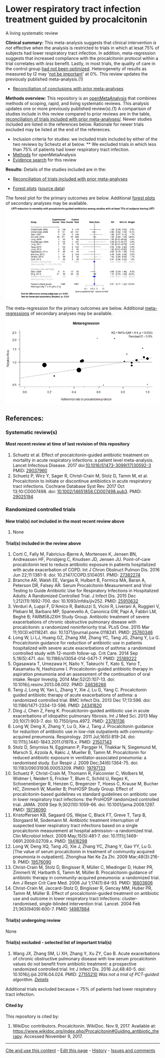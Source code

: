 Lower respiratory tract infection treatment guided by procalcitonin
============================================
A living systematic review

**Clinical summary:** This meta-analysis suggests that clinical intervention *is not* effective when the analysis is restricted to trials in which at lesat 75% of subjects had lower respiratory tract infection. In addition, meta-regression suggests that increased compliance with the procalcitonin protocol within a trial correlates with *less* benefit. Lastly, in most trials, the quality of care in the control group [had not been optimized](https://www.wikidoc.org/index.php/Randomized_controlled_trial#Control_group_optimization). Heterogeneity of results as measured by I2 may '[not be important](http://handbook-5-1.cochrane.org/chapter_9/9_5_2_identifying_and_measuring_heterogeneity.htm)' at 0%. This review updates the previously published meta-analysis.(1)

* [Reconciliation of conclusions with prior meta-analyses](files/reconciliation-tables/Reconciliation%20of%20conclusions.pdf)
<!--
* [Keep current with this topic](files/searching/Keep-up.md) (not available)
-->

**Methods overview:** This repository is an [openMetaAnalysis](https://openmetaanalysis.github.io/) that combines methods of scoping, rapid, and living systematic reviews.  This analysis updates one or more previously published review(s).(1) A comparison of studies include in this review compared to prior reviews are in the table, [reconciliation of trials included with prior meta-analyses/](files/reconciliation-tables/Reconciliation%20of%20studies.pdf). Newer studies included are listed in the references below. Rationale for newer trials excluded may be listed at the end of the references. 
* Inclusion criteria for studies: we included trials included by either of the two reviews by Scheutz et al below. 
** We excluded trials in which less than 75% of patients had lower respiratory tract infection.
* [Methods](http://openmetaanalysis.github.io/methods.html) for openMetaAnalysis
* [Evidence search](files/searching/evidence-search.md) for this review 

**Results:** Details of the studies included are in the:
* [Reconciliation of trials included with prior meta-analyses](files/reconciliation-tables/Reconciliation%20of%20studies.pdf)
<!--
* [Description of studies (PICO table)](files/study-details/table-pico.pdf) (under construction)
* [Risk of bias assessment](files/study-details/table-bias.pdf) (under construction)-->
* [Forest plots](../master/files/forest-plots) ([source data](files/data))
<!--* [Network plots](../master/files/network) (optional)-->

The forest plot for the primary outcomes are below. Additional [forest plots](files/forest-plots) of secondary analyses may be available. 
![Principle results](files/forest-plots/Outcome-Primary.png)

The meta-regression for the primary outcomes are below. Additional [meta-regressions](files/metaregression) of secondary analyses may be available. 
![Principle results for benefit](files/metaregression/Outcome-Primary.png "Principle results for benefit]")

References:
----------------------------------

### Systematic review(s)
#### Most recent review at time of last revision of this repository
1. Schuetz et al. Effect of procalcitonin-guided antibiotic treatment on mortality in acute respiratory infections: a patient level meta-analysis. Lancet Infectious Disease. 2017 doi:[10.1016/S1473-3099(17)30592-3](http://doi.org/10.1016/S1473-3099(17)30592-3) PMID: [29037960](http://pubmed.gov/29037960)
2. Schuetz P, Wirz Y, Sager R, Christ-Crain M, Stolz D, Tamm M, et al. Procalcitonin to initiate or discontinue antibiotics in acute respiratory tract
infections. Cochrane Database Syst Rev. 2017 Oct 13;10:CD007498. doi: [10.1002/14651858.CD007498.pub3](http://doi.org/10.1002/14651858.CD007498.pub3). PMID: [29025194](http://pubmed.gov/29025194)

### Randomized controlled trials
#### New trial(s) *not* included in the most recent review above
1. None

#### Trial(s) included in the review above
1. Corti C, Fally M, Fabricius-Bjerre A, Mortensen K, Jensen BN, Andreassen HF, Porsbjerg C, Knudsen JD, Jensen JU. Point-of-care procalcitonin test to reduce antibiotic exposure in patients hospitalized with acute exacerbation of COPD. Int J Chron Obstruct Pulmon Dis. 2016 Jun 22;11:1381-9. doi: 10.2147/COPD.S104051. PMID: [27382274](http://pubmed.gov/27382274)
2. Branche AR, Walsh EE, Vargas R, Hulbert B, Formica MA, Baran A, Peterson DR, Falsey AR. Serum Procalcitonin Measurement and Viral Testing to Guide Antibiotic  Use for Respiratory Infections in Hospitalized Adults: A Randomized Controlled Trial. J Infect Dis. 2015 Dec 1;212(11):1692-700. doi: 10.1093/infdis/jiv252. PMID: [25910632](http://pubmed.gov/25910632)
3. Verduri A, Luppi F, D'Amico R, Balduzzi S, Vicini R, Liverani A, Ruggieri V, Plebani M, Barbaro MP, Spanevello A, Canonica GW, Papi A, Fabbri LM, Beghè B; FARM58J2XH Study Group. Antibiotic treatment of severe exacerbations of chronic obstructive pulmonary disease with procalcitonin: a randomized noninferiority trial. PLoS One. 2015 Mar 11;10(3):e0118241. doi: 10.1371/journal.pone.0118241. PMID: [25760346](http://pubmed.gov/25760346)
4. Long W, Li LJ, Huang GZ, Zhang XM, Zhang YC, Tang JG, Zhang Y, Lu G. Procalcitonin guidance for reduction of antibiotic use in patients hospitalized with severe acute exacerbations of asthma: a randomized controlled study with 12-month follow-up. Crit Care. 2014 Sep 5;18(5):471. doi: 10.1186/s13054-014-0471-7. PMID: [25189222](http://pubmed.gov/25189222) 
5. Ogasawara T, Umezawa H, Naito Y, Takeuchi T, Kato S, Yano T, Kasamatsu N, Hashizume I. Procalcitonin-guided antibiotic therapy in aspiration pneumonia and an assessment of the continuation of oral intake. Respir Investig. 2014 Mar;52(2):107-13. doi: 10.1016/j.resinv.2013.08.002. PMID: [24636266](http://pubmed.gov/24636266)
6. Tang J, Long W, Yan L, Zhang Y, Xie J, Lu G, Yang C. Procalcitonin guided antibiotic therapy of acute exacerbations of asthma: a randomized controlled trial. BMC Infect Dis. 2013 Dec 17;13:596. doi: 10.1186/1471-2334-13-596. PMID: [24341820](http://pubmed.gov/24341820)
7. Ding J, Chen Z, Feng K. Procalcitonin-guided antibiotic use in acute exacerbations of idiopathic pulmonary fibrosis. Int J Med Sci. 2013 May 20;10(7):903-7. doi: 10.7150/ijms.4972. PMID: [23781136](http://pubmed.gov/23781136)
8. Long W, Deng X, Zhang Y, Lu G, Xie J, Tang J. Procalcitonin guidance for reduction of antibiotic use in low-risk outpatients with community-acquired pneumonia. Respirology. 2011 Jul;16(5):819-24. doi: 10.1111/j.1440-1843.2011.01978.x. PMID: [21507143](http://pubmed.gov/21507143)
9. Stolz D, Smyrnios N, Eggimann P, Pargger H, Thakkar N, Siegemund M, Marsch S, Azzola A, Rakic J, Mueller B, Tamm M. Procalcitonin for reduced antibiotic exposure in ventilator-associated pneumonia: a randomised study. Eur Respir J. 2009 Dec;34(6):1364-75. doi: 10.1183/09031936.00053209. PMID: [19797133](http://pubmed.gov/19797133)
10. Schuetz P, Christ-Crain M, Thomann R, Falconnier C, Wolbers M, Widmer I, Neidert S, Fricker T, Blum C, Schild U, Regez K, Schoenenberger R, Henzen C, Bregenzer T, Hoess C, Krause M, Bucher HC, Zimmerli W, Mueller B; ProHOSP Study Group. Effect of procalcitonin-based guidelines vs standard guidelines on antibiotic use in lower respiratory tract infections: the ProHOSP randomized
controlled trial. JAMA. 2009 Sep 9;302(10):1059-66. doi: 10.1001/jama.2009.1297. PMID: [19738090](http://pubmed.gov/19738090)
11. Kristoffersen KB, Søgaard OS, Wejse C, Black FT, Greve T, Tarp B, Storgaard M, Sodemann M. Antibiotic treatment interruption of suspected lower respiratory tract infections based on a single procalcitonin measurement at hospital admission--a randomized trial. Clin Microbiol Infect. 2009 May;15(5):481-7. doi: 10.1111/j.1469-0691.2009.02709.x. PMID: [19416298](http://pubmed.gov/19416298)
12. Long W, Deng XQ, Tang JG, Xie J, Zhang YC, Zhang Y, Gao YY, Lu G. [The value of serum procalcitonin in treatment of community acquired pneumonia in outpatient]. Zhonghua Nei Ke Za Zhi. 2009 Mar;48(3):216-9. PMID: [19576090](http://pubmed.gov/19576090)
13. Christ-Crain M, Stolz D, Bingisser R, Müller C, Miedinger D, Huber PR, Zimmerli W, Harbarth S, Tamm M, Müller B. Procalcitonin guidance of antibiotic therapy in community-acquired pneumonia: a randomized trial. Am J Respir Crit Care Med. 2006 Jul 1;174(1):84-93. PMID: [16603606](http://pubmed.gov/16603606)
14. Christ-Crain M, Jaccard-Stolz D, Bingisser R, Gencay MM, Huber PR, Tamm M, Müller B. Effect of procalcitonin-guided treatment on antibiotic use and outcome in lower respiratory tract infections: cluster-randomised, single-blinded intervention trial. Lancet. 2004 Feb 21;363(9409):600-7. PMID: [14987884](http://pubmed.gov/14987884)

#### Trial(s) undergoing review
None

#### Trial(s) excluded - selected list of important trial(s)
1. Wang JX, Zhang SM, Li XH, Zhang Y, Xu ZY, Cao B. Acute exacerbations of chronic obstructive pulmonary disease with low serum procalcitonin values do not benefit from antibiotic treatment: a prospective randomized controlled trial. Int J Infect Dis. 2016 Jul;48:40-5. doi: 10.1016/j.ijid.2016.04.024. PMID: [27155210](http://pubmed.gov/27155210) *Was not a trial of PCT-guided algorithm. [Details](https://github.com/openMetaAnalysis/Pneumonia-treatment-guided-by-procalcitonin/issues/3)*

Additional trials excluded because < 75% of patients had lower respiratory tract infection.

#### Cited by
This repository is cited by:

1. WikiDoc contributors. Procalcitonin. WikiDoc. Nov 9, 2017. Available at: https://www.wikidoc.org/index.php/Procalcitonin#Guiding_antibiotic_therapy. Accessed November 9, 2017. 

-------------------------------
[Cite and use this content](https://github.com/openMetaAnalysis/openMetaAnalysis.github.io/blob/master/reusing.MD)  - [Edit this page](../../edit/master/README.md) - [History](../../commits/master/README.md)  - 
[Issues and comments](../../issues?q=is%3Aboth+is%3Aissue)

